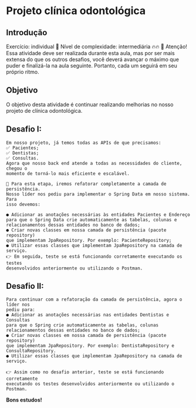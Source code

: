 # Projeto clínica odontológica

## Introdução

Exercício: individual 👨
Nível de complexidade: intermediária 🔥🔥
🚨 Atenção! Essa atividade deve ser realizada durante esta aula, mas por ser
mais extensa do que os outros desafios, você deverá avançar o máximo que
puder e finalizá-la na aula seguinte. Portanto, cada um seguirá em seu
próprio ritmo.

## Objetivo

O objetivo desta atividade é continuar realizando melhorias no nosso projeto de
clínica odontológica.

## Desafio I:
```
Em nosso projeto, já temos todas as APIs de que precisamos:
✅ Pacientes;
✅ Dentistas;
✅ Consultas.
Agora que nosso back end atende a todas as necessidades do cliente, chegou o
momento de torná-lo mais eficiente e escalável.

👀 Para esta etapa, iremos refatorar completamente a camada de persistência.
Nosso líder nos pediu para implementar o Spring Data em nosso sistema. Para
isso devemos:

● Adicionar as anotações necessárias às entidades Pacientes e Endereço
para que o Spring Data crie automaticamente as tabelas, colunas e
relacionamentos dessas entidades no banco de dados;
● Criar novas classes em nossa camada de persistência (pacote repository)
que implementam JpaRepository. Por exemplo: PacienteRepository;
● Utilizar essas classes que implementam JpaRepository na camada de
serviço.
👉 Em seguida, teste se está funcionando corretamente executando os testes
desenvolvidos anteriormente ou utilizando o Postman.
```
## Desafio II:
```
Para continuar com a refatoração da camada de persistência, agora o líder nos
pediu para:
● Adicionar as anotações necessárias nas entidades Dentistas e Consultas
para que o Spring crie automaticamente as tabelas, colunas
relacionamentos dessas entidades no banco de dados;
● Criar novas classes em nossa camada de persistência (pacote repository)
que implementam JpaRepository. Por exemplo: DentistaRepository e
ConsultaRepository.
● Utilizar essas classes que implementam JpaRepository na camada de
serviço.

👉 Assim como no desafio anterior, teste se está funcionando corretamente
executando os testes desenvolvidos anteriormente ou utilizando o Postman.
```

**Bons estudos!**
